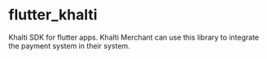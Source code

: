 # flutter_khalti

Khalti SDK for flutter apps. Khalti Merchant can use this library to integrate the payment system in their system.
